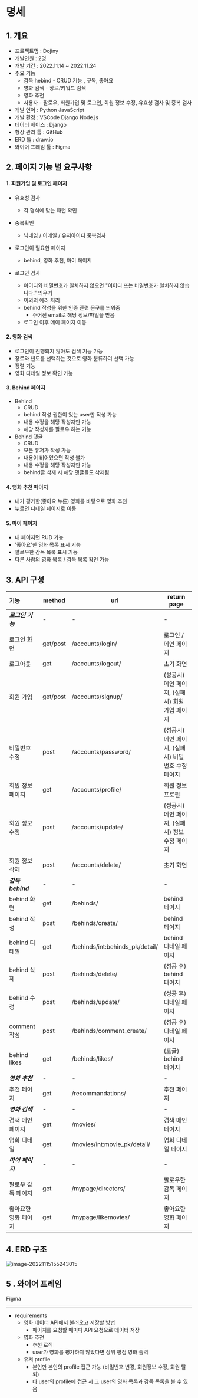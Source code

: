 # 명세



## 1. 개요

- 프로젝트명 : Dojiny
- 개발인원 : 2명
- 개발 기간 : 2022.11.14 ~ 2022.11.24
- 주요 기능
  - 감독 hebind - CRUD 기능 , 구독, 좋아요
  - 영화 검색 - 장르/키워드 검색
  - 영화 추천
  - 사용자 - 팔로우, 회원가입 및 로그인, 회원 정보 수정, 유효성 검사 및 중복 검사
- 개발 언어 : Python JavaScript
- 개발 환경 : VSCode Django Node.js
- 데이터 베이스 : Django
- 형상 관리 툴 : GitHub
- ERD 툴 : draw.io
- 와이어 프레임 툴 : Figma



## 2. 페이지 기능 별 요구사항

#### 1. 회원가입 및 로그인 페이지

- 유효성 검사
  - 각 형식에 맞는 패턴 확인

- 중복확인 
  - 닉네임 / 이메일 / 유저아이디 중복검사

- 로그인이 필요한 페이지
  - behind, 영화 추천, 마이 페이지

- 로그인 검사
  - 아이디와 비밀번호가 일치하지 않으면 "이이디 또는 비밀번호가 일치하지 않습니다." 띄우기
  - 이외의 에러 처리
  - behind 작성을 위한 인증 관련 문구를 띄워줌
    - 주어진 email로 해당 정보/파일을 받음
  - 로그인 이후 메이 페이지 이동

#### 2. 영화 검색

- 로그인이 진행되지 않아도 검색 기능 가능
- 장르와 년도를 선택하는 것으로 영화 분류하여 선택 가능
- 정렬 기능
- 영화 디테일 정보 확인 가능

#### 3. Behind 페이지

- Behind
  - CRUD
  - behind 작성 권한이 있는 user만 작성 가능
  - 내용 수정을 해당 작성자만 가능
  - 해당 작성자를 팔로우 하는 기능
- Behind 댓글
  - CRUD
  - 모든 유저가 작성 가능
  - 내용이 비어있으면 작성 불가
  - 내용 수정을 해당 작성자만 가능
  - behind글 삭제 시 해당 댓글들도 삭제됨

#### 4. 영화 추천 페이지

- 내가 평가한(좋아요 누른) 영화를 바탕으로 영화 추천
- 누르면 디테일 페이지로 이동

#### 5. 마이 페이지

- 내 페이지면 RUD 가능
- '좋아요'한 영화 목록 표시 기능
- 팔로우한 감독 목록 표시 기능
- 다른 사람의 영화 목록 / 감독 목록 확인 가능





## 3. API 구성

| 기능                 | method   | url                             | return page                                         |
| :------------------- | -------- | ------------------------------- | --------------------------------------------------- |
| _**로그인 기능**_    | -        | -                               | -                                                   |
| 로그인 화면          | get/post | /accounts/login/                | 로그인  / 메인 페이지                               |
| 로그아웃             | get      | /accounts/logout/               | 초기 화면                                           |
| 회원 가입            | get/post | /accounts/signup/               | (성공시) 메인 페이지, (실패시) 회원 가입 페이지     |
| 비밀번호 수정        | post     | /accounts/password/             | (성공시) 메인 페이지, (실패시) 비밀번호 수정 페이지 |
| 회원 정보 페이지     | get      | /accounts/profile/              | 회원 정보 프로필                                    |
| 회원 정보 수정       | post     | /accounts/update/               | (성공시) 메인 페이지, (실패시) 정보 수정 페이지     |
| 회원 정보 삭제       | post     | /accounts/delete/               | 초기 화면                                           |
| _**감독 behind**_    | -        | -                               | -                                                   |
| behind 화면          | get      | /behinds/                       | behind 페이지                                       |
| behind 작성          | post     | /behinds/create/                | behind 페이지                                       |
| behind 디테일        | get      | /behinds/int:behinds_pk/detail/ | behind 디테일 페이지                                |
| behind 삭제          | post     | /behinds/delete/                | (성공 후) behind 페이지                             |
| behind 수정          | post     | /behinds/update/                | (성공 후) 디테일 페이지                             |
| comment 작성         | post     | /behinds/comment_create/        | (성공 후) 디테일 페이지                             |
| behind likes         | get      | /behinds/likes/                 | (토글) behind 페이지                                |
| _**영화 추천**_      | -        | -                               | -                                                   |
| 추천 페이지          | get      | /recommandations/               | 추천 페이지                                         |
| _**영화 검색**_      | -        | -                               | -                                                   |
| 검색 메인 페이지     | get      | /movies/                        | 검색 메인 페이지                                    |
| 영화 디테일          | get      | /movies/int:movie_pk/detail/    | 영화 디테일 페이지                                  |
| _**마이 페이지**_    | -        | -                               | -                                                   |
| 팔로우 감독 페이지   | get      | /mypage/directors/              | 팔로우한 감독 페이지                                |
| 좋아요한 영화 페이지 | get      | /mypage/likemovies/             | 좋아요한 영화 페이지                                |



## 4. ERD 구조

![image-20221115155243015](C:\Users\multicampus\Desktop\Dojiny\README.assets\image-20221115155243015.png)



## 5 . 와이어 프레임

Figma



------

- requirements
  - 영화 데이터 API에서 불러오고 저장할 방법
    - 페이지를 요청할 때마다 API 요청으로 데이터 저장
  - 영화 추천
    - 추천 로직
    - user가 영화를 평가하지 않았다면 상위 평점 영화 출력
  - 유저 profile
    - 본인만 본인의 profile 접근 가능 (비밀번호 변경, 회원정보 수정, 회원 탈퇴)
    - 타 user의 profile에 접근 시 그 user의 영화 목록과 감독 목록을 볼 수 있음
